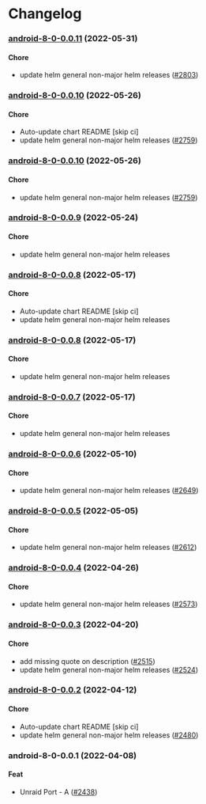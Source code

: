 # Changelog<br>


<a name="android-8-0-0.0.11"></a>
### [android-8-0-0.0.11](https://github.com/truecharts/apps/compare/android-8-0-0.0.10...android-8-0-0.0.11) (2022-05-31)

#### Chore

* update helm general non-major helm releases ([#2803](https://github.com/truecharts/apps/issues/2803))



<a name="android-8-0-0.0.10"></a>
### [android-8-0-0.0.10](https://github.com/truecharts/apps/compare/android-8-0-0.0.9...android-8-0-0.0.10) (2022-05-26)

#### Chore

* Auto-update chart README [skip ci]
* update helm general non-major helm releases ([#2759](https://github.com/truecharts/apps/issues/2759))



<a name="android-8-0-0.0.10"></a>
### [android-8-0-0.0.10](https://github.com/truecharts/apps/compare/android-8-0-0.0.9...android-8-0-0.0.10) (2022-05-26)

#### Chore

* update helm general non-major helm releases ([#2759](https://github.com/truecharts/apps/issues/2759))



<a name="android-8-0-0.0.9"></a>
### [android-8-0-0.0.9](https://github.com/truecharts/apps/compare/android-8-0-0.0.8...android-8-0-0.0.9) (2022-05-24)

#### Chore

* update helm general non-major helm releases



<a name="android-8-0-0.0.8"></a>
### [android-8-0-0.0.8](https://github.com/truecharts/apps/compare/android-8-0-0.0.7...android-8-0-0.0.8) (2022-05-17)

#### Chore

* Auto-update chart README [skip ci]
* update helm general non-major helm releases



<a name="android-8-0-0.0.8"></a>
### [android-8-0-0.0.8](https://github.com/truecharts/apps/compare/android-8-0-0.0.7...android-8-0-0.0.8) (2022-05-17)

#### Chore

* update helm general non-major helm releases



<a name="android-8-0-0.0.7"></a>
### [android-8-0-0.0.7](https://github.com/truecharts/apps/compare/android-8-0-0.0.6...android-8-0-0.0.7) (2022-05-17)

#### Chore

* update helm general non-major helm releases



<a name="android-8-0-0.0.6"></a>
### [android-8-0-0.0.6](https://github.com/truecharts/apps/compare/android-8-0-0.0.5...android-8-0-0.0.6) (2022-05-10)

#### Chore

* update helm general non-major helm releases ([#2649](https://github.com/truecharts/apps/issues/2649))



<a name="android-8-0-0.0.5"></a>
### [android-8-0-0.0.5](https://github.com/truecharts/apps/compare/android-8-0-0.0.4...android-8-0-0.0.5) (2022-05-05)

#### Chore

* update helm general non-major helm releases ([#2612](https://github.com/truecharts/apps/issues/2612))



<a name="android-8-0-0.0.4"></a>
### [android-8-0-0.0.4](https://github.com/truecharts/apps/compare/android-8-0-0.0.3...android-8-0-0.0.4) (2022-04-26)

#### Chore

* update helm general non-major helm releases ([#2573](https://github.com/truecharts/apps/issues/2573))



<a name="android-8-0-0.0.3"></a>
### [android-8-0-0.0.3](https://github.com/truecharts/apps/compare/android-8-0-0.0.2...android-8-0-0.0.3) (2022-04-20)

#### Chore

* add missing quote on description ([#2515](https://github.com/truecharts/apps/issues/2515))
* update helm general non-major helm releases ([#2524](https://github.com/truecharts/apps/issues/2524))



<a name="android-8-0-0.0.2"></a>
### [android-8-0-0.0.2](https://github.com/truecharts/apps/compare/android-8-0-0.0.1...android-8-0-0.0.2) (2022-04-12)

#### Chore

* Auto-update chart README [skip ci]
* update helm general non-major helm releases ([#2480](https://github.com/truecharts/apps/issues/2480))



<a name="android-8-0-0.0.1"></a>
### android-8-0-0.0.1 (2022-04-08)

#### Feat

* Unraid Port - A ([#2438](https://github.com/truecharts/apps/issues/2438))
